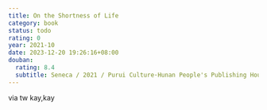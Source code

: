 ```yaml
---
title: On the Shortness of Life
category: book
status: todo
rating: 0
year: 2021-10
date: 2023-12-20 19:26:16+08:00
douban:
  rating: 8.4
  subtitle: Seneca / 2021 / Purui Culture·Hunan People's Publishing House
---
```


via tw kay,kay
